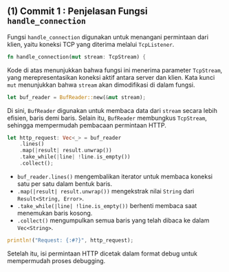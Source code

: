 ## (1) Commit 1 : Penjelasan Fungsi `handle_connection`

Fungsi `handle_connection` digunakan untuk menangani permintaan dari klien, yaitu koneksi TCP yang diterima melalui `TcpListener`.

```rust
fn handle_connection(mut stream: TcpStream) {
```
Kode di atas menunjukkan bahwa fungsi ini menerima parameter `TcpStream`, yang merepresentasikan koneksi aktif antara server dan klien. Kata kunci `mut` menunjukkan bahwa `stream` akan dimodifikasi di dalam fungsi.

```rust
let buf_reader = BufReader::new(&mut stream);
```
Di sini, `BufReader` digunakan untuk membaca data dari `stream` secara lebih efisien, baris demi baris. Selain itu, `BufReader` membungkus `TcpStream`, sehingga mempermudah pembacaan permintaan HTTP.

```rust
let http_request: Vec<_> = buf_reader 
    .lines()
    .map(|result| result.unwrap()) 
    .take_while(|line| !line.is_empty()) 
    .collect();
```
- `buf_reader.lines()` mengembalikan iterator untuk membaca koneksi satu per satu dalam bentuk baris.  
- `.map(|result| result.unwrap())` mengekstrak nilai `String` dari `Result<String, Error>`.  
- `.take_while(|line| !line.is_empty())` berhenti membaca saat menemukan baris kosong.  
- `.collect()` mengumpulkan semua baris yang telah dibaca ke dalam `Vec<String>`.  

```rust
println!("Request: {:#?}", http_request);
```
Setelah itu, isi permintaan HTTP dicetak dalam format debug untuk mempermudah proses debugging.